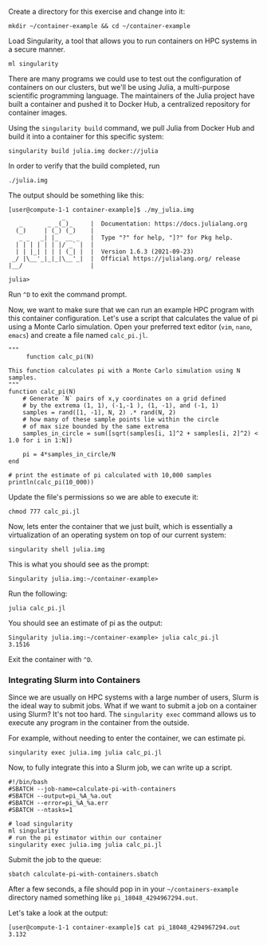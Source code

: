 Create a directory for this exercise and change into it:

```
mkdir ~/container-example && cd ~/container-example
```

Load Singularity, a tool that allows you to run containers on HPC systems in a secure manner.

```
ml singularity
```

There are many programs we could use to test out the configuration of containers on our clusters, but we'll be using Julia, a multi-purpose scientific programming language. The maintainers of the Julia project have built a container and pushed it to Docker Hub, a centralized repository for container images.

Using the `singularity build` command, we pull Julia from Docker Hub and build it into a container for this specific system:
```
singularity build julia.img docker://julia
```

In order to verify that the build completed, run 
```
./julia.img
```

The output should be something like this:
```
[user@compute-1-1 container-example]$ ./my_julia.img
               _
   _       _ _(_)_     |  Documentation: https://docs.julialang.org
  (_)     | (_) (_)    |
   _ _   _| |_  __ _   |  Type "?" for help, "]?" for Pkg help.
  | | | | | | |/ _` |  |
  | | |_| | | | (_| |  |  Version 1.6.3 (2021-09-23)
 _/ |\__'_|_|_|\__'_|  |  Official https://julialang.org/ release
|__/                   |

julia>
```

Run `^D` to exit the command prompt.

Now, we want to make sure that we can run an example HPC program with this container configuration. Let's use a script that calculates the value of pi using a Monte Carlo simulation. Open your preferred text editor (`vim`, `nano`, `emacs`) and create a file named `calc_pi.jl`.
```
"""
     function calc_pi(N)

This function calculates pi with a Monte Carlo simulation using N samples.
"""
function calc_pi(N)
    # Generate `N` pairs of x,y coordinates on a grid defined 
    # by the extrema (1, 1), (-1,-1 ), (1, -1), and (-1, 1) 
    samples = rand([1, -1], N, 2) .* rand(N, 2)
    # how many of these sample points lie within the circle
    # of max size bounded by the same extrema
    samples_in_circle = sum([sqrt(samples[i, 1]^2 + samples[i, 2]^2) < 1.0 for i in 1:N])

    pi = 4*samples_in_circle/N
end

# print the estimate of pi calculated with 10,000 samples 
println(calc_pi(10_000))
```

Update the file's permissions so we are able to execute it:
```
chmod 777 calc_pi.jl
```

Now, lets enter the container that we just built, which is essentially a virtualization of an operating system on top of our current system:
```
singularity shell julia.img
```

This is what you should see as the prompt:
```
Singularity julia.img:~/container-example>
```

Run the following:
```
julia calc_pi.jl
```

You should see an estimate of pi as the output:
```
Singularity julia.img:~/container-example> julia calc_pi.jl
3.1516
```

Exit the container with `^D`.

### Integrating Slurm into Containers

Since we are usually on HPC systems with a large number of users, Slurm is the ideal way to submit jobs. What if we want to submit a job on a container using Slurm? It's not too hard. The `singularity exec` command allows us to execute any program in the container from the outside.

For example, without needing to enter the container, we can estimate pi.
```
singularity exec julia.img julia calc_pi.jl
```

Now, to fully integrate this into a Slurm job, we can write up a script.
```
#!/bin/bash
#SBATCH --job-name=calculate-pi-with-containers
#SBATCH --output=pi_%A_%a.out 
#SBATCH --error=pi_%A_%a.err 
#SBATCH --ntasks=1
 
# load singularity
ml singularity
# run the pi estimator within our container
singularity exec julia.img julia calc_pi.jl
```

Submit the job to the queue:
```
sbatch calculate-pi-with-containers.sbatch
```

After a few seconds, a file should pop in in your `~/containers-example` directory named something like `pi_18048_4294967294.out`.

Let's take a look at the output:
```
[user@compute-1-1 container-example]$ cat pi_18048_4294967294.out
3.132
```
